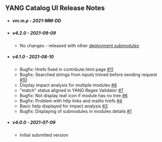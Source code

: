 ## YANG Catalog UI Release Notes

* ##### vm.m.p - 2021-MM-DD

* ##### v4.2.0 - 2021-09-09

  * No changes - released with other [deployment submodules](https://github.com/YangCatalog/deployment)

* ##### v4.1.0 - 2021-08-10

  * Bugfix: Hrefs fixed in contribute.html page [#11](https://github.com/YangCatalog/yangcatalog-ui/issues/11)
  * Bugfix: Searched strings from inputs trimed before sending request [#10](https://github.com/YangCatalog/yangcatalog-ui/issues/10)
  * Display impact analysis for multiple modules [#8](https://github.com/YangCatalog/yangcatalog-ui/issues/8)
  * "match" status aligned in YANG Regex Validator [#7](https://github.com/YangCatalog/yangcatalog-ui/issues/7)
  * Bugfix: Not display leaf icon if module has no tree [#6](https://github.com/YangCatalog/yangcatalog-ui/issues/6)
  * Bugfix: Problem with http links and mailto hrefs [#4](https://github.com/YangCatalog/yangcatalog-ui/issues/4)
  * Basic help displayed for impact analysis [#3](https://github.com/YangCatalog/yangcatalog-ui/issues/3)
  * Bugfix: Displaying of submodules in modules details [#1](https://github.com/YangCatalog/yangcatalog-ui/issues/1)

* ##### v4.0.0 - 2021-07-09

  * Initial submitted version
